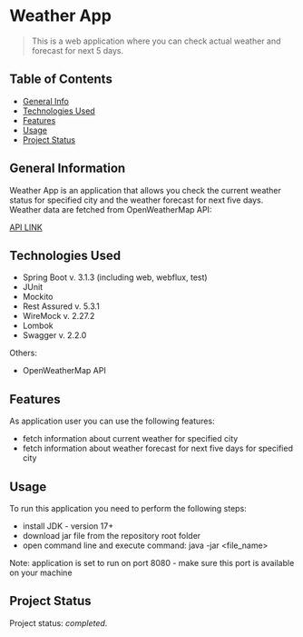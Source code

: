 # Weather App

> This is a web application where you can check actual weather and forecast for next 5 days.

## Table of Contents
* [General Info](#general-information)
* [Technologies Used](#technologies-used)
* [Features](#features)
* [Usage](#usage)
* [Project Status](#project-status)

## General Information
Weather App is an application that allows you check the current weather status 
for specified city and the weather forecast for next five days. Weather data are
fetched from OpenWeatherMap API:

[API LINK](https://openweathermap.org/)


## Technologies Used
- Spring Boot v. 3.1.3 (including web, webflux, test)
- JUnit
- Mockito
- Rest Assured v. 5.3.1
- WireMock v. 2.27.2
- Lombok
- Swagger v. 2.2.0

Others:
- OpenWeatherMap API


## Features
As application user you can use the following features:
- fetch information about current weather for specified city
- fetch information about weather forecast for next five days for specified city

## Usage
To run this application you need to perform the following steps:
- install JDK - version 17+
- download jar file from the repository root folder
- open command line and execute command: java -jar <file_name>

Note: application is set to run on port 8080 - make sure this port is available on your machine


## Project Status
Project status: _completed_.